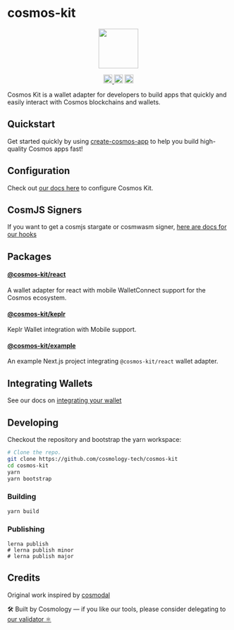 # cosmos-kit

<p align="center" width="100%">
    <img height="90" src="https://user-images.githubusercontent.com/545047/190171432-5526db8f-9952-45ce-a745-bea4302f912b.svg" />
</p>

<p align="center" width="100%">
  <a href="https://github.com/cosmology-tech/cosmos-kit/actions/workflows/run-tests.yml">
    <img height="20" src="https://github.com/cosmology-tech/cosmos-kit/actions/workflows/run-tests.yml/badge.svg" />
  </a>
   <a href="https://github.com/cosmology-tech/cosmos-kit/blob/main/LICENSE"><img height="20" src="https://img.shields.io/badge/license-BSD%203--Clause%20Clear-blue.svg"></a>
   <a href="https://www.npmjs.com/package/@cosmos-kit/core"><img height="20" src="https://img.shields.io/github/package-json/v/cosmology-tech/cosmos-kit?filename=packages%2Fcore%2Fpackage.json"></a>
</p>

Cosmos Kit is a wallet adapter for developers to build apps that quickly and easily interact with Cosmos blockchains and wallets.

## Quickstart

Get started quickly by using [create-cosmos-app](https://github.com/cosmology-tech/create-cosmos-app) to help you build high-quality Cosmos apps fast!

## Configuration

Check out [our docs here](packages/react/README.md) to configure Cosmos Kit.

## CosmJS Signers

If you want to get a cosmjs stargate or cosmwasm signer, [here are docs for our hooks](https://github.com/cosmology-tech/cosmos-kit/blob/main/packages/react/README.md#2-signing-clients)

## Packages

#### [@cosmos-kit/react](packages/react)

A wallet adapter for react with mobile WalletConnect support for the Cosmos ecosystem.

#### [@cosmos-kit/keplr](packages/keplr)

Keplr Wallet integration with Mobile support.

#### [@cosmos-kit/example](packages/example)

An example Next.js project integrating `@cosmos-kit/react` wallet adapter.

## Integrating Wallets

See our docs on [integrating your wallet](https://github.com/cosmology-tech/cosmos-kit/blob/main/INTEGRATING-WALLETS.md)

## Developing

Checkout the repository and bootstrap the yarn workspace:

```sh
# Clone the repo.
git clone https://github.com/cosmology-tech/cosmos-kit
cd cosmos-kit
yarn
yarn bootstrap
```

### Building

```sh
yarn build
```

### Publishing

```
lerna publish
# lerna publish minor
# lerna publish major
```

## Credits

Original work inspired by [cosmodal](https://github.com/chainapsis/cosmodal)

🛠 Built by Cosmology — if you like our tools, please consider delegating to [our validator ⚛️](https://cosmology.tech/validator)
